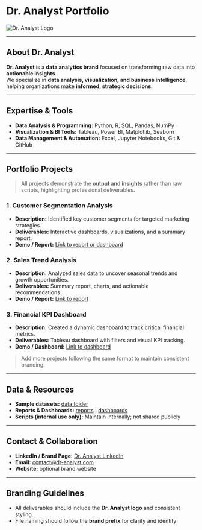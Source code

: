 # Dr. Analyst Portfolio
![Dr. Analyst Logo](DR-analyst-portfolio/log.jpg)

---

## About Dr. Analyst
**Dr. Analyst** is a **data analytics brand** focused on transforming raw data into **actionable insights**.  
We specialize in **data analysis, visualization, and business intelligence**, helping organizations make **informed, strategic decisions**.

---

## Expertise & Tools
- **Data Analysis & Programming:** Python, R, SQL, Pandas, NumPy  
- **Visualization & BI Tools:** Tableau, Power BI, Matplotlib, Seaborn  
- **Data Management & Automation:** Excel, Jupyter Notebooks, Git & GitHub  

---

## Portfolio Projects
> All projects demonstrate the **output and insights** rather than raw scripts, highlighting professional deliverables.

### 1. Customer Segmentation Analysis
- **Description:** Identified key customer segments for targeted marketing strategies.  
- **Deliverables:** Interactive dashboards, visualizations, and a summary report.  
- **Demo / Report:** [Link to report or dashboard](dashboards/CustomerSegmentationDashboard.pbix)

### 2. Sales Trend Analysis
- **Description:** Analyzed sales data to uncover seasonal trends and growth opportunities.  
- **Deliverables:** Summary report, charts, and actionable recommendations.  
- **Demo / Report:** [Link to report](reports/SalesTrendAnalysis.pdf)

### 3. Financial KPI Dashboard
- **Description:** Created a dynamic dashboard to track critical financial metrics.  
- **Deliverables:** Tableau dashboard with filters and visual KPI tracking.  
- **Demo / Dashboard:** [Link to dashboard](dashboards/FinancialKPIDashboard.twbx)

> Add more projects following the same format to maintain consistent branding.

---

## Data & Resources
- **Sample datasets:** [data folder](data/)  
- **Reports & Dashboards:** [reports](reports/) | [dashboards](dashboards/)  
- **Scripts (internal use only):** Maintain internally; not shared publicly  

---

## Contact & Collaboration
- **LinkedIn / Brand Page:** [Dr. Analyst LinkedIn](https://www.linkedin.com/company/dr-analyst)  
- **Email:** contact@dr-analyst.com  
- **Website:** optional brand website  

---

## Branding Guidelines
- All deliverables should include the **Dr. Analyst logo** and consistent styling.  
- File naming should follow the **brand prefix** for clarity and identity:  
